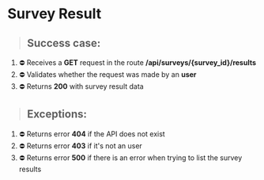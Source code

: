# Survey Result

> ## Success case:
1. ⛔️ Receives a **GET** request in the route **/api/surveys/{survey_id}/results**
2. ⛔️ Validates whether the request was made by an **user**
3. ⛔️ Returns **200** with survey result data

> ## Exceptions:
1. ⛔️ Returns error **404** if the API does not exist
2. ⛔️ Returns error **403** if it's not an user
3. ⛔️ Returns error **500** if there is an error when trying to list the survey results
